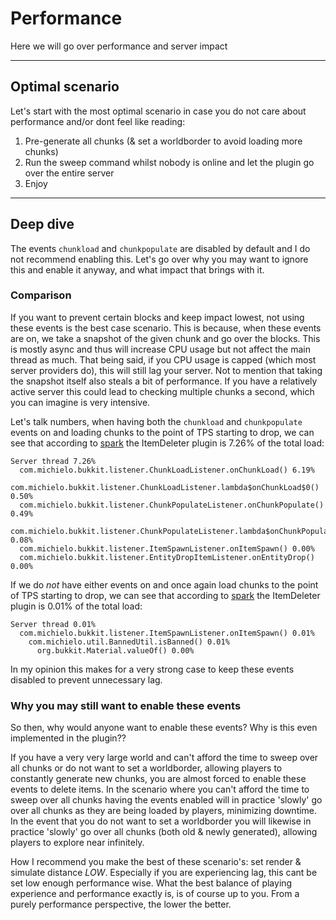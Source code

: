 # Performance

Here we will go over performance and server impact

---

## Optimal scenario

Let's start with the most optimal scenario in case you do not care about performance and/or dont feel like reading:
1. Pre-generate all chunks (& set a worldborder to avoid loading more chunks)
2. Run the sweep command whilst nobody is online and let the plugin go over the entire server
3. Enjoy

---

## Deep dive

The events ``chunkload`` and ``chunkpopulate`` are disabled by default and I do not recommend enabling this. Let's go over why you may want to ignore this and enable it anyway, and what impact that brings with it.

### Comparison

If you want to prevent certain blocks and keep impact lowest, not using these events is the best case scenario. This is because, when these events are on, we take a snapshot of the given chunk and go over the blocks. This is mostly async and thus will increase CPU usage but not affect the main thread as much. That being said, if you CPU usage is capped (which most server providers do), this will still lag your server. Not to mention that taking the snapshot itself also steals a bit of performance. If you have a relatively active server this could lead to checking multiple chunks a second, which you can imagine is very intensive.

Let's talk numbers, when having both the ``chunkload`` and ``chunkpopulate`` events on and loading chunks to the point of TPS starting to drop, we can see that according to [spark](https://spark.lucko.me/) the ItemDeleter plugin is 7.26% of the total load:
```
Server thread 7.26%
  com.michielo.bukkit.listener.ChunkLoadListener.onChunkLoad() 6.19%
  com.michielo.bukkit.listener.ChunkLoadListener.lambda$onChunkLoad$0() 0.50%
  com.michielo.bukkit.listener.ChunkPopulateListener.onChunkPopulate() 0.49%
  com.michielo.bukkit.listener.ChunkPopulateListener.lambda$onChunkPopulate$0() 0.08%
  com.michielo.bukkit.listener.ItemSpawnListener.onItemSpawn() 0.00%
  com.michielo.bukkit.listener.EntityDropItemListener.onEntityDrop() 0.00%
```

If we do *not* have either events on and once again load chunks to the point of TPS starting to drop, we can see that according to [spark](https://spark.lucko.me/) the ItemDeleter plugin is 0.01% of the total load:
```
Server thread 0.01%
  com.michielo.bukkit.listener.ItemSpawnListener.onItemSpawn() 0.01%
    com.michielo.util.BannedUtil.isBanned() 0.01%
      org.bukkit.Material.valueOf() 0.00%
```
In my opinion this makes for a very strong case to keep these events disabled to prevent unnecessary lag. 

### Why you may still want to enable these events
So then, why would anyone want to enable these events? Why is this even implemented in the plugin??

If you have a very very large world and can't afford the time to sweep over all chunks or do not want to set a worldborder, allowing players to constantly generate new chunks, you are almost forced to enable these events to delete items. In the scenario where you can't afford the time to sweep over all chunks having the events enabled will in practice 'slowly' go over all chunks as they are being loaded by players, minimizing downtime. In the event that you do not want to set a worldborder you will likewise in practice 'slowly' go over all chunks (both old & newly generated), allowing players to explore near infinitely.

How I recommend you make the best of these scenario's: set render & simulate distance *LOW*. Especially if you are experiencing lag, this cant be set low enough performance wise. What the best balance of playing experience and performance exactly is, is of course up to you. From a purely performance perspective, the lower the better.